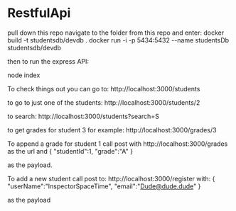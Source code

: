 ﻿# RestfulApi

pull down this repo navigate to the folder from this repo and enter:
docker build -t studentsdb/devdb .
docker run -i -p 5434:5432 --name studentsDb studentsdb/devdb

then to run the express API:

node index

To check things out you can go to:
http://localhost:3000/students

to go to just one of the students:
http://localhost:3000/students/2

to search:
http://localhost:3000/students?search=S

to get grades for student 3 for example:
http://localhost:3000/grades/3

To append a grade for student 1 call post with http://localhost:3000/grades as the url and 
{
	"studentId":1,
	"grade":"A"
}

as the payload.

To add a new student call post to:
http://localhost:3000/register 
with:
{
	"userName":"InspectorSpaceTime",
	"email":"Dude@dude.dude"
}

as the payload
